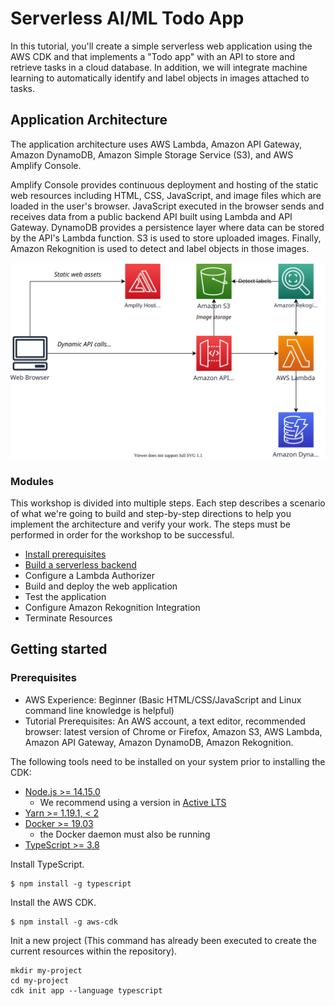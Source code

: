 # Serverless AI/ML Todo App

In this tutorial, you'll create a simple serverless web application using the AWS CDK and that implements a "Todo app"
with an API to store and retrieve tasks in a cloud database. In addition, we will integrate machine learning to
automatically identify and label objects in images attached to tasks.

## Application Architecture

The application architecture uses AWS Lambda, Amazon API Gateway, Amazon DynamoDB, Amazon Simple Storage Service (S3),
and AWS Amplify Console.

Amplify Console provides continuous deployment and hosting of the static web resources
including HTML, CSS, JavaScript, and image files which are loaded in the user's browser. JavaScript executed in the
browser sends and receives data from a public backend API built using Lambda and API Gateway. DynamoDB provides a
persistence layer where data can be stored by the API's Lambda function. S3 is used to store uploaded images. Finally,
Amazon Rekognition is used to detect and label objects in those images.

![architecture](assets/architecture.svg)

### Modules
This workshop is divided into multiple steps. Each step describes a scenario of what we're going to build and step-by-step directions to help you implement the architecture and verify your work. The steps must be performed in order for the workshop to be successful.

- [Install prerequisites](#prerequisites)
- [Build a serverless backend](assets/serverless-backend.md)
- Configure a Lambda Authorizer
- Build and deploy the web application
- Test the application
- Configure Amazon Rekognition Integration
- Terminate Resources

## Getting started

### Prerequisites

- AWS Experience: Beginner (Basic HTML/CSS/JavaScript and Linux command line knowledge is helpful)
- Tutorial Prerequisites: An AWS account, a text editor, recommended browser: latest version of Chrome or Firefox,
  Amazon S3, AWS Lambda, Amazon API Gateway, Amazon DynamoDB, Amazon Rekognition.

The following tools need to be installed on your system prior to installing the CDK:

- [Node.js >= 14.15.0](https://nodejs.org/download/release/latest-v14.x/)
    - We recommend using a version in [Active LTS](https://nodejs.org/en/about/releases/)
- [Yarn >= 1.19.1, < 2](https://yarnpkg.com/lang/en/docs/install)
- [Docker >= 19.03](https://docs.docker.com/get-docker/)
    - the Docker daemon must also be running
- [TypeScript >= 3.8](https://www.npmjs.com/package/typescript)

Install TypeScript.

```
$ npm install -g typescript
```

Install the AWS CDK.

```
$ npm install -g aws-cdk 
```

Init a new project (This command has already been executed to create the current resources within the repository).

```
mkdir my-project
cd my-project
cdk init app --language typescript
```

